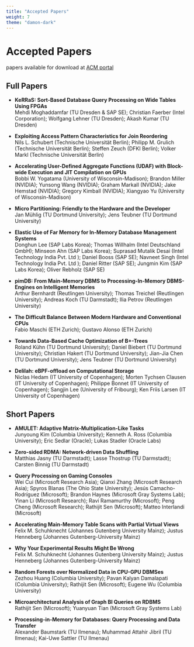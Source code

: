 ```yaml
---
title: "Accepted Papers"
weight: 7
theme: "damon-dark"
---
```


# Accepted Papers

papers available for download at [ACM portal](https://dl.acm.org/doi/proceedings/10.1145/3592980)

## Full Papers
- **KeRRaS: Sort-Based Database Query Processing on Wide Tables Using FPGAs**\
Mehdi Moghaddamfar (TU Dresden & SAP SE); Christian Faerber (Intel Corporation); Wolfgang Lehner (TU Dresden); Akash Kumar (TU Dresden) 

- **Exploiting Access Pattern Characteristics for Join Reordering**\
Nils L. Schubert (Technische Universität Berlin); Philipp M. Grulich (Technische Universität Berlin); Steffen Zeuch (DFKI Berlin); Volker Markl (Technische Universität Berlin)

- **Accelerating User-Defined Aggregate Functions (UDAF) with Block-wide Execution and JIT Compilation on GPUs**\
Bobbi W. Yogatama (University of Wisconsin-Madison); Brandon Miller (NVIDIA); Yunsong Wang (NVIDIA); Graham Markall (NVIDIA); Jake Hemstad (NVIDIA); Gregory Kimball (NVIDIA); Xiangyao Yu (University of Wisconsin-Madison) 

- **Micro Partitioning: Friendly to the Hardware and the Developer**\
Jan Mühlig (TU Dortmund University); Jens Teubner (TU Dortmund University) 

- **Elastic Use of Far Memory for In-Memory Database Management Systems**\
Donghun Lee (SAP Labs Korea); Thomas Willhalm (Intel Deutschland GmbH); Minseon Ahn (SAP Labs Korea); Suprasad Mutalik Desai (Intel Technology India Pvt. Ltd ); Daniel Booss (SAP SE); Navneet Singh (Intel Technology India Pvt. Ltd ); Daniel Ritter (SAP SE); Jungmin Kim (SAP Labs Korea); Oliver Rebholz (SAP SE) 

- **pimDB: From Main-Memory DBMS to Processing-In-Memory DBMS-Engines on Intelligent Memories**\
Arthur Bernhardt (Reutlingen University); Thomas Treichel (Reutlingen University); Andreas Koch (TU Darmstadt); Ilia Petrov (Reutlingen University) 

- **The Difficult Balance Between Modern Hardware and Conventional CPUs**\
Fabio Maschi (ETH Zurich); Gustavo Alonso (ETH Zurich) 

- **Towards Data-Based Cache Optimization of B+-Trees**\
Roland Kühn (TU Dortmund University); Daniel Biebert (TU Dortmund University); Christian Hakert (TU Dortmund University); Jian-Jia Chen (TU Dortmund University); Jens Teubner (TU Dortmund University)  

- **Delilah: eBPF-offload on Computational Storage**\
Niclas Hedam (IT University of Copenhagen); Morten Tychsen Clausen (IT University of Copenhagen); Philippe Bonnet (IT University of Copenhagen); Sangjin Lee (University of Fribourg); Ken Friis Larsen (IT University of Copenhagen) 

## Short Papers
- **AMULET: Adaptive Matrix-Multiplication-Like Tasks**\
Junyoung Kim (Columbia University); Kenneth  A. Ross (Columbia University); Eric Sedlar (Oracle); Lukas Stadler (Oracle Labs)

- **Zero-sided RDMA: Network-driven Data Shuffling**\
Matthias Jasny (TU Darmstadt); Lasse Thostrup (TU Darmstadt); Carsten Binnig (TU Darmstadt) 

- **Query Processing on Gaming Consoles**\
Wei Cui (Microsoft Research Asia); Qianxi Zhang (Microsoft Research Asia); Spyros Blanas (The Ohio State University); Jesús Camacho-Rodríguez (Microsoft); Brandon Haynes (Microsoft Gray Systems Lab); Yinan Li (Microsoft Research); Ravi Ramamurthy (Microsoft); Peng Cheng (Microsoft Research); Rathijit Sen (Microsoft); Matteo Interlandi (Microsoft) 

- **Accelerating Main-Memory Table Scans with Partial Virtual Views**\
Felix M. Schuhknecht (Johannes Gutenberg University Mainz); Justus Henneberg (Johannes Gutenberg-University Mainz) 

- **Why Your Experimental Results Might Be Wrong**\
Felix M. Schuhknecht (Johannes Gutenberg University Mainz); Justus Henneberg (Johannes Gutenberg-University Mainz) 

- **Random Forests over Normalized Data in CPU-GPU DBMSes**\
Zezhou Huang (Columbia University); Pavan Kalyan Damalapati (Columbia University); Rathijit Sen (Microsoft); Eugene Wu (Columbia University) 

- **Microarchitectural Analysis of Graph BI Queries on RDBMS**\
Rathijit Sen (Microsoft); Yuanyuan Tian (Microsoft Gray Systems Lab) 

- **Processing-in-Memory for Databases: Query Processing and Data Transfer**\
Alexander Baumstark (TU Ilmenau); Muhammad Attahir Jibril (TU Ilmenau); Kai-Uwe Sattler (TU Ilmenau) 